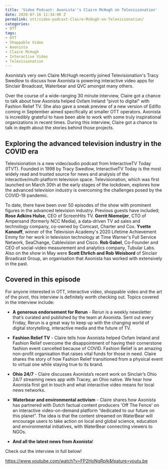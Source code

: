 ```yaml
---
title: 'Video Podcast: Axonista''s Claire McHugh on Televisionation'
date: 2020-07-16 11:34:00 Z
permalink: ott/video-podcast-Claire-McHugh-on-Televisionation/
categories:
- OTT
tags:
- OTT
- Shoppable Video
- Axonista
- Claire McHugh
- Interactive Video
- Televisionation
---
```


Axonista’s very own Claire McHugh recently joined Televisionation's Tracy Swedlow to discuss how Axonista is powering interactive video apps for Sinclair Broadcast, Waterbear and QVC amongst many others.

Over the course of a wide-ranging 30 minute interview, Claire got a chance to talk about how Axonista helped Oxfam Ireland “pivot to digital” with Fashion Relief TV. She also gave a sneak preview of a new version of Ediflo coming in September aimed specifically at smaller OTT operators. Axonista is incredibly grateful to have been able to work with some truly inspirational organizations in recent times. During this interview, Claire got a chance to talk in depth about the stories behind those projects.

## Exploring the advanced television industry in the COVID era

Televisionation is a new video/audio podcast from InteractiveTV Today (ITVT). Founded in 1998 by Tracy Swedlow, InteractiveTV Today is the most widely read and trusted source for news and analysis of the interactive/multi-platform television space. Televisionation, which was first launched on March 30th at the early stages of the lockdown, explores how the advanced television industry is overcoming the challenges posed by the COVID-19 pandemic.

To date, there have been over 50 episodes of the show with prominent figures in the advanced television industry. Previous guests have included; **Rose Adkins Hulse**, CEO of ScreenHits TV. **Gerrit Niemeijer**, CTO of Ampersand (formerly NCC Media), a data-driven TV ad sales and technology company, co-owned by Comcast, Charter and Cox. **Yvette Kanouff**, winner of the Television Academy's 2020 Lifetime Achievement Emmy for her work in television technology at Time Warner's Full Service Network, SeaChange, Cablevision and Cisco. **Rob Gabel**, Co-Founder and CEO of social-video measurement and analytics company, Tubular Labs. Also on the show in May were **Scott Ehrlich and Rob Weisbord** of Sinclair Broadcast Group, an organisation that Axonista has worked with extensively in the past.

## Covered in this episode

For anyone interested in OTT, interactive video, shoppable video and the art of the pivot, this interview is definitely worth checking out. Topics covered in the interview include:

* **A generous endorsement for Rerun** - Rerun is a weekly newsletter that’s curated and published by the team at Axonista. Sent out every Friday, Rerun is a great way to keep up with the changing world of digital storytelling, interactive media and the future of TV.

* **Fashion Relief TV** - Claire tells how Axonista helped Oxfam Ireland and Fashion Relief overcome the disappointment of having their cornerstone fashion event cancelled because of COVID. Fashion Relief is an amazing non-profit organisation that raises vital funds for those in need. Claire shares the story of how Fashion Relief transitioned from a physical event to virtual one while staying true to its brand.

* **Ohio 24/7** - Claire discusses Axonista’s recent work on Sinclair’s Ohio 24/7 streaming news app with Tracey, an Ohio native. We hear how Axonista first got in touch and what interactive video means for local news networks.

* **Waterbear and environmental activism** - Claire shares how Axonista has partnered with Dutch factual content producers 'Off The Fence' on an interactive video-on-demand platform “dedicated to our future on this planet”. The idea is that the content streamed on WaterBear will encourage users to take action on local and global science, education and environmental initiatives, with WaterBear connecting viewers to NGOs.

* **And all the latest news from Axonista**!

Check out the interview in full below!

https://www.youtube.com/watch?v=FP2HoNgRpIk&feature=youtu.be